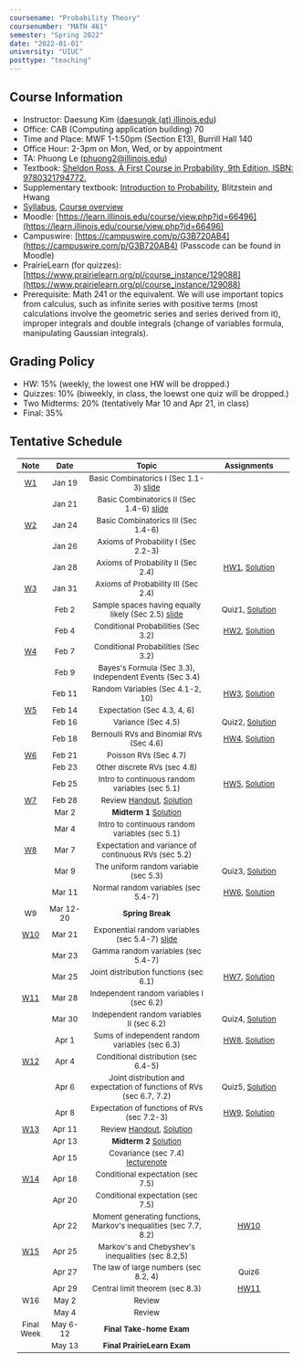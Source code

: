 ```yaml
---
coursename: "Probability Theory"
coursenumber: "MATH 461"
semester: "Spring 2022"
date: "2022-01-01"
university: "UIUC"
posttype: "teaching"
---
```


## Course Information 
- Instructor: Daesung Kim ([daesungk (at) illinois.edu](mailto:daesungk@illinois.edu))
- Office: CAB (Computing application building) 70
- Time and Place: MWF 1-1:50pm (Section E13), Burrill Hall 140
- Office Hour: 2-3pm on Mon, Wed, or by appointment
- TA: Phuong Le (phuong2@illinois.edu)
- Textbook: [Sheldon Ross, A First Course in Probability, 9th Edition, ISBN: 9780321794772.](https://www.amazon.com/First-Course-Probability-9th/dp/032179477X)
- Supplementary textbook: [Introduction to Probability](http://probabilitybook.net), Blitzstein and Hwang
- [Syllabus](syllabus.pdf), [Course overview](overview.pdf) 
- Moodle: [https://learn.illinois.edu/course/view.php?id=66496](https://learn.illinois.edu/course/view.php?id=66496)
- Campuswire: [https://campuswire.com/p/G3B720AB4](https://campuswire.com/p/G3B720AB4) (Passcode can be found in Moodle)
- PrairieLearn (for quizzes): [https://www.prairielearn.org/pl/course_instance/129088](https://www.prairielearn.org/pl/course_instance/129088)
- Prerequisite: Math 241 or the equivalent. We will use important topics from calculus, such as infinite series with positive terms (most calculations involve the geometric series and series derived from it), improper integrals and double integrals (change of variables formula, manipulating Gaussian integrals).

## Grading Policy
- HW: 15% (weekly, the lowest one HW will be dropped.)
- Quizzes: 10% (biweekly, in class, the loewst one quiz will be dropped.)
- Two Midterms: 20% (tentatively Mar 10 and Apr 21, in class)
- Final: 35%

## Tentative Schedule 
| Note           | Date      | Topic                                                                                | Assignments                             |
| ---            | ---       | ---                                                                                  | ---                                     |
| [W1](w1.pdf)   | Jan 19    | Basic Combinatorics I (Sec 1.1-3) [slide](lec1.pdf)                                  |                                         |
|                | Jan 21    | Basic Combinatorics II (Sec 1.4-6) [slide](lec2.pdf)                                 |                                         |
| [W2](w2.pdf)   | Jan 24    | Basic Combinatorics III (Sec 1.4-6)                                                  |                                         |
|                | Jan 26    | Axioms of Probability I (Sec 2.2-3)                                                  |                                         |
|                | Jan 28    | Axioms of Probability II (Sec 2.4)                                                   | [HW1](hw1.pdf), [Solution](hw1-sol.pdf) |
| [W3](w3.pdf)   | Jan 31    | Axioms of Probability III (Sec 2.4)                                                  |                                         |
|                | Feb 2     | Sample spaces having equally likely (Sec 2.5) [slide](lec5.pdf)                      | Quiz1, [Solution](quiz1-sol.pdf)        |
|                | Feb 4     | Conditional Probabilities (Sec 3.2)                                                  | [HW2](hw2.pdf), [Solution](hw2-sol.pdf) |
| [W4](w4.pdf)   | Feb 7     | Conditional Probabilities (Sec 3.2)                                                  |                                         |
|                | Feb 9     | Bayes's Formula (Sec 3.3), Independent Events (Sec 3.4)                              |                                         |
|                | Feb 11    | Random Variables (Sec 4.1-2, 10)                                                     | [HW3](hw3.pdf), [Solution](hw3-sol.pdf) |
| [W5](w5.pdf)   | Feb 14    | Expectation (Sec 4.3, 4, 6)                                                          |                                         |
|                | Feb 16    | Variance (Sec 4.5)                                                                   | Quiz2, [Solution](quiz2-sol.pdf)        |
|                | Feb 18    | Bernoulli RVs and Binomial RVs (Sec 4.6)                                             | [HW4](hw4.pdf), [Solution](hw4-sol.pdf) |
| [W6](w6.pdf)   | Feb 21    | Poisson RVs (Sec 4.7)                                                                |                                         |
|                | Feb 23    | Other discrete RVs (sec 4.8)                                                         |                                         |
|                | Feb 25    | Intro to continuous random variables (sec 5.1)                                       | [HW5](hw5.pdf), [Solution](hw5-sol.pdf) |
| [W7](w7.pdf)   | Feb 28    | Review [Handout](e-1-prac.pdf), [Solution](e-1-prac-sol.pdf)                         |                                         |
|                | Mar 2     | **Midterm 1** [Solution](e-1-sol.pdf)                                                |                                         |
|                | Mar 4     | Intro to continuous random variables (sec 5.1)                                       |                                         |
| [W8](w8.pdf)   | Mar 7     | Expectation and variance of continuous RVs (sec 5.2)                                 |                                         |
|                | Mar 9     | The uniform random variable (sec 5.3)                                                | Quiz3, [Solution](quiz3-sol.pdf)        |
|                | Mar 11    | Normal random variables (sec 5.4-7)                                                  | [HW6](hw6.pdf), [Solution](hw6-sol.pdf) |
| W9             | Mar 12-20 | **Spring Break**                                                                     |                                         |
| [W10](w10.pdf) | Mar 21    | Exponential random variables (sec 5.4-7) [slide](lec22.pdf)                          |                                         |
|                | Mar 23    | Gamma random variables (sec 5.4-7)                                                   |                                         |
|                | Mar 25    | Joint distribution functions (sec 6.1)                                               | [HW7](hw7.pdf), [Solution](hw7-sol.pdf) |
| [W11](w11.pdf) | Mar 28    | Independent random variables I (sec 6.2)                                             |                                         |
|                | Mar 30    | Independent random variables II (sec 6.2)                                            | Quiz4, [Solution](quiz4-sol.pdf)        |
|                | Apr 1     | Sums of independent random variables (sec 6.3)                                       | [HW8](hw8.pdf), [Solution](hw8-sol.pdf) |
| [W12](w12.pdf) | Apr 4     | Conditional distribution (sec 6.4-5)                                                 |                                         |
|                | Apr 6     | Joint distribution and expectation of functions of RVs (sec 6.7, 7.2)                | Quiz5, [Solution](quiz5-sol.pdf)        |
|                | Apr 8     | Expectation of functions of RVs (sec 7.2-3)                                          | [HW9](hw9.pdf), [Solution](hw9-sol.pdf) |
| [W13](w13.pdf) | Apr 11    | Review [Handout](e-2-prac.pdf), [Solution](e-2-prac-sol.pdf)                         |                                         |
|                | Apr 13    | **Midterm 2** [Solution](e-2-sol.pdf)                                                |                                         |
|                | Apr 15    | Covariance (sec 7.4) [lecturenote](lec-041522.pdf)                                   |                                         |
| [W14](w14.pdf) | Apr 18    | Conditional expectation (sec 7.5)                                                    |                                         |
|                | Apr 20    | Conditional expectation (sec 7.5)                                                    |                                         |
|                | Apr 22    | Moment generating functions, Markov's inequalities (sec 7.7, 8.2)                    | [HW10](hw10.pdf)                        |
| [W15](w15.pdf) | Apr 25    | Markov's and Chebyshev's inequalities (sec 8.2,5)                                    |                                         |
|                | Apr 27    | The law of large numbers (sec 8.2, 4)                                                | Quiz6                                   |
|                | Apr 29    | Central limit theorem (sec 8.3)                                                      | [HW11](hw11.pdf)                        |
| W16            | May 2     | Review                                                                               |                                         |
|                | May 4     | Review                                                                               |                                         |
| Final Week     | May 6-12  | **Final Take-home Exam**                                                             |                                         |
|                | May 13    | **Final PrairieLearn Exam**                                                          |                                         |


<style>
table {
    width: 95%;
    margin: 0px auto;
    font-size: 95%;
    text-align: center;
}
table td:first-of-type {
    text-align: center;
}
table td:nth-of-type(2) {
    text-align: center;
}
table td:nth-of-type(4) {
    text-align: center;
}
table th:first-of-type {
    width: 10%;
    text-align: center;
}
table th:nth-of-type(2) {
    width: 15%;
    text-align: center;
}
table th:nth-of-type(3) {
    width: 45%;
    text-align: center;
}
table th:nth-of-type(4) {
    width: 30%;
    text-align: center;
}
</style>
